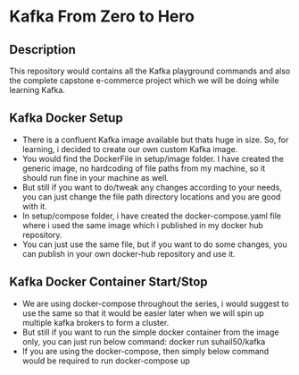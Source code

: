 # Kafka From Zero to Hero
## Description
This repository would contains all the Kafka playground commands and also the complete capstone e-commerce project which we will be doing while learning Kafka.

## Kafka Docker Setup
- There is a confluent Kafka image available but thats huge in size. So, for learning, i decided to create our own custom Kafka image.
- You would find the DockerFile in setup/image folder. I have created the generic image, no hardcoding of file paths from my machine, so it should run fine in your machine as well.
- But still if you want to do/tweak any changes according to your needs, you can just change the file path directory locations and you are good with it.
- In setup/compose folder, i have created the docker-compose.yaml file where i used the same image which i published in my docker hub repository.
- You can just use the same file, but if you want to do some changes, you can publish in your own docker-hub repository and use it.

## Kafka Docker Container Start/Stop
- We are using docker-compose throughout the series, i would suggest to use the same so that it would be easier later when we will spin up multiple kafka brokers to form a cluster.
- But still if you want to run the simple docker container from the image only, you can just run below command:
  docker run suhail50/kafka
- If you are using the docker-compose, then simply below command would be required to run
  docker-compose up
